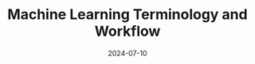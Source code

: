 ---
title: "Machine Learning Terminology and Workflow"
index: 6
date: 2024-07-10
materials:
- topic: "Crash Course on Machine Learning"
  files:
  - type: "slides"
    url: /lectures/winter/6_ml_workflow/MachineLearning_tutorial.pptx
---